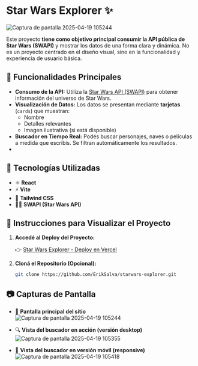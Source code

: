 # Star Wars Explorer ✨

![Captura de pantalla 2025-04-19 105244](https://github.com/user-attachments/assets/cfb45d01-82b4-4571-ae95-6b6d4eeb3f6b)

Este proyecto **tiene como objetivo principal consumir la API pública de Star Wars (SWAPI)** y mostrar los datos de una forma clara y dinámica. No es un proyecto centrado en el diseño visual, sino en la funcionalidad y experiencia de usuario básica.

## 🎯 Funcionalidades Principales

- **Consumo de la API:** Utiliza la [Star Wars API (SWAPI)](https://www.swapi.tech/) para obtener información del universo de Star Wars.
- **Visualización de Datos:** Los datos se presentan mediante **tarjetas** (`cards`) que muestran:
  - Nombre
  - Detalles relevantes
  - Imagen ilustrativa (si está disponible)
- **Buscador en Tiempo Real:** Podés buscar personajes, naves o películas a medida que escribís. Se filtran automáticamente los resultados.
- 
## 🧪 Tecnologías Utilizadas

- ⚛️ **React**
- ⚡ **Vite**
- 💨 **Tailwind CSS**
- 🧑‍🚀 **SWAPI (Star Wars API)**

## 📲 Instrucciones para Visualizar el Proyecto

1. **Accedé al Deploy del Proyecto:**

   👉 [Star Wars Explorer - Deploy en Vercel](https://starwars-explorer-eight.vercel.app/)

2. **Cloná el Repositorio (Opcional):**

   ```bash
   git clone https://github.com/ErikSalva/starwars-explorer.git
   
## 📷 Capturas de Pantalla

- 📸 **Pantalla principal del sitio**  
  ![Captura de pantalla 2025-04-19 105244](https://github.com/user-attachments/assets/9bc11a0a-c4c1-4aa9-833c-7ba566ae16f2)


- 🔍 **Vista del buscador en acción (versión desktop)**  
 ![Captura de pantalla 2025-04-19 105355](https://github.com/user-attachments/assets/912db2f4-c461-49fb-974d-f646a25c43e7)


- 📱 **Vista del buscador en versión móvil (responsive)**  
 ![Captura de pantalla 2025-04-19 105418](https://github.com/user-attachments/assets/95b0ad18-71cc-4bf5-9435-bb0d5eeb9fba)

